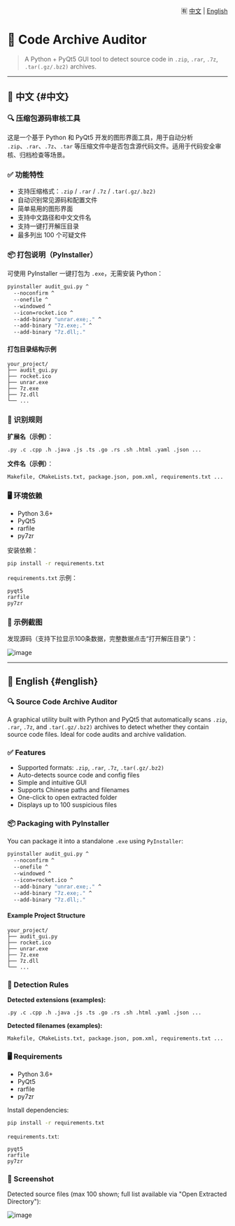 <p align="right">
  🈶 <a href="#中文">中文</a> | <a href="#english">English</a>
</p>

# 🚀 Code Archive Auditor

> A Python + PyQt5 GUI tool to detect source code in `.zip`, `.rar`, `.7z`, `.tar(.gz/.bz2)` archives.

---

## 🧩 中文 {#中文}

### 🔍 压缩包源码审核工具

这是一个基于 Python 和 PyQt5 开发的图形界面工具，用于自动分析 `.zip`、`.rar`、`.7z`、`.tar` 等压缩文件中是否包含源代码文件。适用于代码安全审核、归档检查等场景。

### ✅ 功能特性

- 支持压缩格式：`.zip` / `.rar` / `.7z` / `.tar(.gz/.bz2)`
- 自动识别常见源码和配置文件
- 简单易用的图形界面
- 支持中文路径和中文文件名
- 支持一键打开解压目录
- 最多列出 100 个可疑文件

### 📦 打包说明（PyInstaller）

可使用 PyInstaller 一键打包为 `.exe`，无需安装 Python：

```bash
pyinstaller audit_gui.py ^
  --noconfirm ^
  --onefile ^
  --windowed ^
  --icon=rocket.ico ^
  --add-binary "unrar.exe;." ^
  --add-binary "7z.exe;." ^
  --add-binary "7z.dll;."
```

#### 打包目录结构示例

```
your_project/
├── audit_gui.py
├── rocket.ico
├── unrar.exe
├── 7z.exe
├── 7z.dll
└── ...
```

### 📁 识别规则

**扩展名（示例）**：

```text
.py .c .cpp .h .java .js .ts .go .rs .sh .html .yaml .json ...
```

**文件名（示例）**：

```text
Makefile, CMakeLists.txt, package.json, pom.xml, requirements.txt ...
```

### 🖥️ 环境依赖

- Python 3.6+
- PyQt5
- rarfile
- py7zr

安装依赖：

```bash
pip install -r requirements.txt
```

`requirements.txt` 示例：

```
pyqt5
rarfile
py7zr
```

### 📸 示例截图

发现源码（支持下拉显示100条数据，完整数据点击“打开解压目录”）：

![image](https://github.com/user-attachments/assets/d0459446-f608-4103-9e0c-5640e0afec7f)

---

## 🧩 English {#english}

### 🔍 Source Code Archive Auditor

A graphical utility built with Python and PyQt5 that automatically scans `.zip`, `.rar`, `.7z`, and `.tar(.gz/.bz2)` archives to detect whether they contain source code files. Ideal for code audits and archive validation.

### ✅ Features

- Supported formats: `.zip`, `.rar`, `.7z`, `.tar(.gz/.bz2)`
- Auto-detects source code and config files
- Simple and intuitive GUI
- Supports Chinese paths and filenames
- One-click to open extracted folder
- Displays up to 100 suspicious files

### 📦 Packaging with PyInstaller

You can package it into a standalone `.exe` using `PyInstaller`:

```bash
pyinstaller audit_gui.py ^
  --noconfirm ^
  --onefile ^
  --windowed ^
  --icon=rocket.ico ^
  --add-binary "unrar.exe;." ^
  --add-binary "7z.exe;." ^
  --add-binary "7z.dll;."
```

#### Example Project Structure

```
your_project/
├── audit_gui.py
├── rocket.ico
├── unrar.exe
├── 7z.exe
├── 7z.dll
└── ...
```

### 📁 Detection Rules

**Detected extensions (examples):**

```text
.py .c .cpp .h .java .js .ts .go .rs .sh .html .yaml .json ...
```

**Detected filenames (examples):**

```text
Makefile, CMakeLists.txt, package.json, pom.xml, requirements.txt ...
```

### 🖥️ Requirements

- Python 3.6+
- PyQt5
- rarfile
- py7zr

Install dependencies:

```bash
pip install -r requirements.txt
```

`requirements.txt`:

```
pyqt5
rarfile
py7zr
```

### 📸 Screenshot

Detected source files (max 100 shown; full list available via "Open Extracted Directory"):

![image](https://github.com/user-attachments/assets/d0459446-f608-4103-9e0c-5640e0afec7f)
